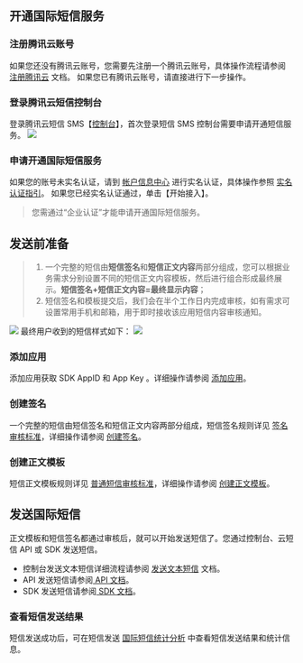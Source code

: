 ## 开通国际短信服务
### 注册腾讯云账号
如果您还没有腾讯云账号，您需要先注册一个腾讯云账号，具体操作流程请参阅 [注册腾讯云](https://cloud.tencent.com/document/product/378/9603) 文档。
如果您已有腾讯云账号，请直接进行下一步操作。

### 登录腾讯云短信控制台
登录腾讯云短信 SMS【[控制台](https://console.cloud.tencent.com/sms)】，首次登录短信 SMS 控制台需要申请开通短信服务。
![](https://main.qcloudimg.com/raw/69894f4b9b1c722fdc4f462d7c645add.png)
### 申请开通国际短信服务
如果您的账号未实名认证，请到 [帐户信息中心](https://console.cloud.tencent.com/developer) 进行实名认证，具体操作参照 [实名认证指引](https://cloud.tencent.com/document/product/378/3629)。
如果您已经实名认证通过，单击【开始接入】。

>您需通过“企业认证”才能申请开通国际短信服务。


## 发送前准备
>1. 一个完整的短信由**短信签名**和**短信正文内容**两部分组成，您可以根据业务需求分别设置不同的短信正文内容模板，然后进行组合形成最终展示。**短信签名+短信正文内容=最终显示内容**；
>2. 短信签名和模板提交后，我们会在半个工作日内完成审核，如有需求可设置常用手机和邮箱，用于即时接收该应用短信内容审核通知。

![](
https://main.qcloudimg.com/raw/4b5fa1f8323d4cb4ce2a24e2e88fa756.png)
最终用户收到的短信样式如下：
![](
https://main.qcloudimg.com/raw/c8997824cf02cb1c9a65e1672e51863c.png)

### 添加应用
添加应用获取 SDK AppID 和 App Key 。详细操作请参阅 [添加应用](https://cloud.tencent.com/document/product/382/18053#.E6.B7.BB.E5.8A.A0.E5.BA.94.E7.94.A8)。

### 创建签名
一个完整的短信由短信签名和短信正文内容两部分组成，短信签名规则详见 [签名审核标准](https://cloud.tencent.com/document/product/382/13444#.E7.AD.BE.E5.90.8D.E5.AE.A1.E6.A0.B8.E6.A0.87.E5.87.86)，详细操作请参阅 [创建签名](https://cloud.tencent.com/document/product/382/18053#.E5.88.9B.E5.BB.BA.E7.AD.BE.E5.90.8D)。

### 创建正文模板
短信正文模板规则详见 [普通短信审核标准](https://cloud.tencent.com/document/product/382/13444#.E6.99.AE.E9.80.9A.E7.9F.AD.E4.BF.A1.E5.AE.A1.E6.A0.B8.E6.A0.87.E5.87.86)，详细操作请参阅 [创建正文模板](https://cloud.tencent.com/document/product/382/18053#.E5.88.9B.E5.BB.BA.E6.AD.A3.E6.96.87.E6.A8.A1.E7.89.88)。


## 发送国际短信
正文模板和短信签名都通过审核后，就可以开始发送短信了。您通过控制台、云短信 API 或 SDK 发送短信。
- 控制台发送文本短信详细流程请参阅 [发送文本短信](https://cloud.tencent.com/document/product/382/13481) 文档。
- API 发送短信请参阅[ API 文档](https://cloud.tencent.com/document/product/382/13297)。
- SDK 发送短信请参阅[ SDK 文档](https://cloud.tencent.com/document/product/382/5804)。


### 查看短信发送结果
短信发送成功后，可在短信发送 [国际短信统计分析](https://cloud.tencent.com/document/product/382/18054) 中查看短信发送结果和统计信息。
